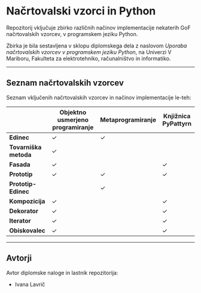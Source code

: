 # Načrtovalski vzorci in Python 

Repozitorij vključuje zbirko različnih načinov implementacije nekaterih GoF načrtovalskih vzorcev, v programskem jeziku Python.

Zbirka je bila sestavljena v sklopu diplomskega dela z naslovom *Uporaba načrtovalskih vzorcev v programskem jeziku Python*, na Univerzi V Mariboru, Fakulteta za elektrotehniko, računalništvo in informatiko. 

---

## Seznam načrtovalskih vzorcev

Seznam vključenih načrtovalskih vzorcev in načinov implementacije le-teh:

|             | Objektno usmerjeno programiranje | Metaprogramiranje| Knjižnica PyPattyrn| 
| ----------- | ----------- |-----------|----------- | 
| **Edinec**  |✓       |✓| | ✓| 
| **Tovarniška metoda**   | ✓        | | | 
| **Fasada**   | ✓    | | ✓| 
| **Prototip**   | ✓       | ✓| ✓| 
| **Prototip-Edinec**   |        | ✓| | 
| **Kompozicija**   | ✓        | | ✓| 
| **Dekorator**   | ✓      | | ✓| 
| **Iterator**   | ✓      | | ✓| 
| **Obiskovalec**   | ✓       | |✓ |  

---

## Avtorji

Avtor diplomske naloge in lastnik repozitorija:
- Ivana Lavrič 
